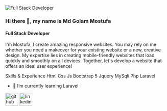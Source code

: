 ![Full Stack Developer](https://media.licdn.com/dms/image/v2/D5616AQH0v3Rhc6wa9w/profile-displaybackgroundimage-shrink_350_1400/B56Zf7K902HoAY-/0/1752265646726?e=1761177600&v=beta&t=LnfrwMwlk07XaIYDjsct4Iunn1Zco8NPahnrfJjOiyQ)
### Hi there 👋, my name is Md Golam Mostufa
#### Full Stack Developer
I'm Mostufa,
I create amazing responsive websites. You may rely on me whether you need a makeover for your existing website or a new, creative design. My expertise lies in creating mobile-friendly websites that load quickly and smoothly on all devices. Together, let's develop a website that offers an ideal user experience! 

Skills & Experience
Html
Css 
Js
Bootstrap 5
Jquery
MySqli
Php
Laravel

- 🌱 I’m currently learning Laravel 


[<img src='https://cdn.jsdelivr.net/npm/simple-icons@3.0.1/icons/github.svg' alt='github' height='40'>](https://github.com/sr-mostufa)  [<img src='https://cdn.jsdelivr.net/npm/simple-icons@3.0.1/icons/linkedin.svg' alt='linkedin' height='40'>](https://www.linkedin.com/in/akash-sra/)  




